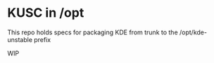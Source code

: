 KUSC in /opt
====

This repo holds specs for packaging KDE from trunk to the 
/opt/kde-unstable prefix

WIP